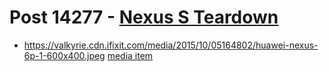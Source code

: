 # Post 14277 - [Nexus S Teardown](https://www.ifixit.com/News/14277/nexus-s-teardown)

- https://valkyrie.cdn.ifixit.com/media/2015/10/05164802/huawei-nexus-6p-1-600x400.jpeg [media item](media-27842.md)